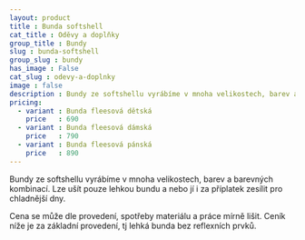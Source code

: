 ```yaml
---
layout: product
title : Bunda softshell
cat_title : Oděvy a doplňky
group_title : Bundy
slug : bunda-softshell
group_slug : bundy
has_image : False
cat_slug : odevy-a-doplnky
image : false
description : Bundy ze softshellu vyrábíme v mnoha velikostech, barev a barevných kombinací. Lze ušít pouze lehkou bundu a nebo jí i za příplatek zesílit pro chladnější dny.
pricing:
  - variant : Bunda fleesová dětská
    price   : 690
  - variant : Bunda fleesová dámská
    price   : 790
  - variant : Bunda fleesová pánská
    price   : 890
---
```


Bundy ze softshellu vyrábíme v mnoha velikostech, barev a barevných kombinací. Lze ušít pouze lehkou bundu a nebo jí i za příplatek zesílit pro chladnější dny.

Cena se může dle provedení, spotřeby materiálu a práce mírně lišit. Ceník níže je za základní provedení, tj lehká bunda bez reflexních prvků.


